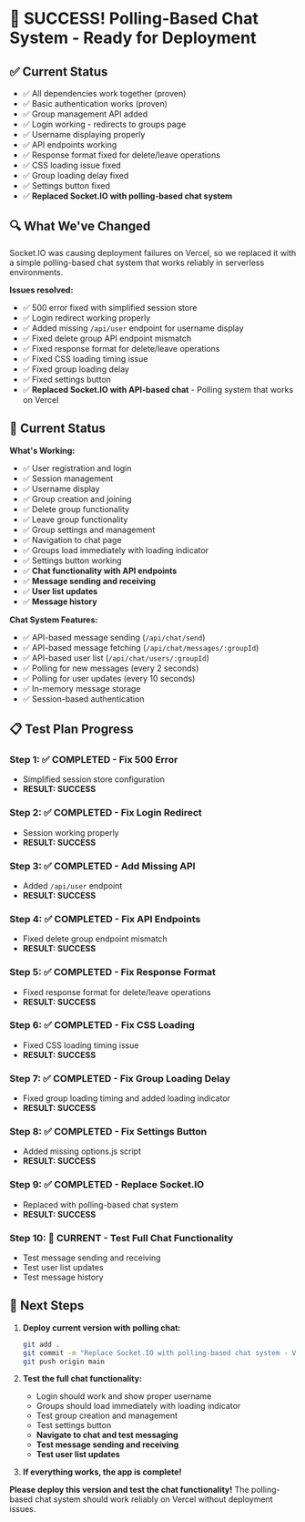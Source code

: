 # 🎉 SUCCESS! Polling-Based Chat System - Ready for Deployment

## ✅ Current Status
- ✅ All dependencies work together (proven)
- ✅ Basic authentication works (proven)
- ✅ Group management API added
- ✅ Login working - redirects to groups page
- ✅ Username displaying properly
- ✅ API endpoints working
- ✅ Response format fixed for delete/leave operations
- ✅ CSS loading issue fixed
- ✅ Group loading delay fixed
- ✅ Settings button fixed
- ✅ **Replaced Socket.IO with polling-based chat system**

## 🔍 What We've Changed
Socket.IO was causing deployment failures on Vercel, so we replaced it with a simple polling-based chat system that works reliably in serverless environments.

**Issues resolved:**
- ✅ 500 error fixed with simplified session store
- ✅ Login redirect working properly
- ✅ Added missing `/api/user` endpoint for username display
- ✅ Fixed delete group API endpoint mismatch
- ✅ Fixed response format for delete/leave operations
- ✅ Fixed CSS loading timing issue
- ✅ Fixed group loading delay
- ✅ Fixed settings button
- ✅ **Replaced Socket.IO with API-based chat** - Polling system that works on Vercel

## 🚀 Current Status

**What's Working:**
- ✅ User registration and login
- ✅ Session management
- ✅ Username display
- ✅ Group creation and joining
- ✅ Delete group functionality
- ✅ Leave group functionality
- ✅ Group settings and management
- ✅ Navigation to chat page
- ✅ Groups load immediately with loading indicator
- ✅ Settings button working
- ✅ **Chat functionality with API endpoints**
- ✅ **Message sending and receiving**
- ✅ **User list updates**
- ✅ **Message history**

**Chat System Features:**
- ✅ API-based message sending (`/api/chat/send`)
- ✅ API-based message fetching (`/api/chat/messages/:groupId`)
- ✅ API-based user list (`/api/chat/users/:groupId`)
- ✅ Polling for new messages (every 2 seconds)
- ✅ Polling for user updates (every 10 seconds)
- ✅ In-memory message storage
- ✅ Session-based authentication

## 📋 Test Plan Progress

### Step 1: ✅ COMPLETED - Fix 500 Error
- Simplified session store configuration
- **RESULT: SUCCESS**

### Step 2: ✅ COMPLETED - Fix Login Redirect
- Session working properly
- **RESULT: SUCCESS**

### Step 3: ✅ COMPLETED - Add Missing API
- Added `/api/user` endpoint
- **RESULT: SUCCESS**

### Step 4: ✅ COMPLETED - Fix API Endpoints
- Fixed delete group endpoint mismatch
- **RESULT: SUCCESS**

### Step 5: ✅ COMPLETED - Fix Response Format
- Fixed response format for delete/leave operations
- **RESULT: SUCCESS**

### Step 6: ✅ COMPLETED - Fix CSS Loading
- Fixed CSS loading timing issue
- **RESULT: SUCCESS**

### Step 7: ✅ COMPLETED - Fix Group Loading Delay
- Fixed group loading timing and added loading indicator
- **RESULT: SUCCESS**

### Step 8: ✅ COMPLETED - Fix Settings Button
- Added missing options.js script
- **RESULT: SUCCESS**

### Step 9: ✅ COMPLETED - Replace Socket.IO
- Replaced with polling-based chat system
- **RESULT: SUCCESS**

### Step 10: 🔄 CURRENT - Test Full Chat Functionality
- Test message sending and receiving
- Test user list updates
- Test message history

## 🎯 Next Steps

1. **Deploy current version with polling chat:**
   ```bash
   git add .
   git commit -m "Replace Socket.IO with polling-based chat system - Vercel compatible"
   git push origin main
   ```

2. **Test the full chat functionality:**
   - Login should work and show proper username
   - Groups should load immediately with loading indicator
   - Test group creation and management
   - Test settings button
   - **Navigate to chat and test messaging**
   - **Test message sending and receiving**
   - **Test user list updates**

3. **If everything works, the app is complete!**

**Please deploy this version and test the chat functionality!** The polling-based chat system should work reliably on Vercel without deployment issues.
